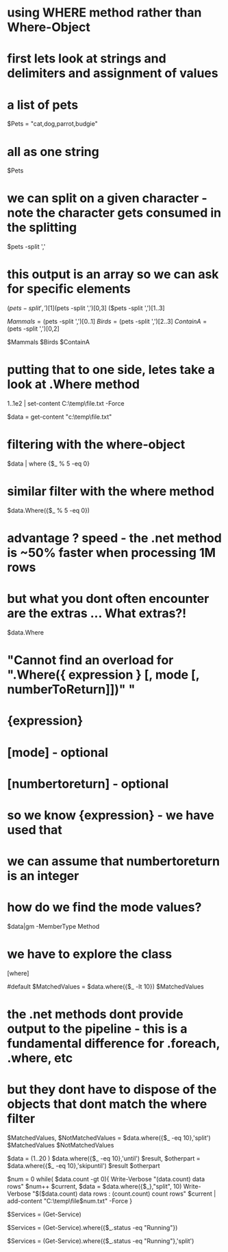 # using WHERE method rather than Where-Object

# first lets look at strings and delimiters and assignment of values

# a list of pets
$Pets = "cat,dog,parrot,budgie"
# all as one string
$Pets
# we can split on a given character - note the character gets consumed in the splitting
$pets -split ','

# this output is an array so we can ask for specific elements
($pets -split ',')[1]
($pets -split ',')[0,3]
($pets -split ',')[1..3]

$Mammals = ($pets -split ',')[0..1]
$Birds = ($pets -split ',')[2..3]
$ContainA = ($pets -split ',')[0,2]

$Mammals
$Birds
$ContainA

# putting that to one side, letes take a look at .Where method
1..1e2 | set-content C:\temp\file.txt -Force

$data = get-content "c:\temp\file.txt"

# filtering with the where-object
$data | where {$_ % 5 -eq 0}
# similar filter with the where method
$data.Where({$_ % 5 -eq 0})

# advantage ? speed - the .net method is ~50% faster when processing 1M rows

# but what you dont often encounter are the extras ... What extras?!
$data.Where
# "Cannot find an overload for ".Where({ expression } [, mode [, numberToReturn]])" "
# {expression}
# [mode] - optional
# [numbertoreturn] - optional

# so we know {expression} - we have used that
# we can assume that numbertoreturn is an integer
# how do we find the mode values?
$data|gm -MemberType Method

# we have to explore the class
[where]

#default
$MatchedValues = $data.where({$_ -lt 10})
$MatchedValues

# the .net methods dont provide output to the pipeline - this is a fundamental difference for .foreach, .where, etc

# but they dont have to dispose of the objects that dont match the where filter
$MatchedValues, $NotMatchedValues = $data.where({$_ -eq 10},'split')
$MatchedValues
$NotMatchedValues




$data = (1..20 )
$data.where({$_ -eq 10},'until')
$result, $otherpart = $data.where({$_ -eq 10},'skipuntil')
$result
$otherpart



$num = 0
while( $data.count -gt 0){
Write-Verbose "$($data.count) data rows"
$num++
$current, $data = $data.where({$_},"split", 10)
Write-Verbose "$($data.count) data rows : $($count.count) count rows"
$current | add-content "C:\temp\file$num.txt" -Force
}



$Services = (Get-Service)

$Services = (Get-Service).where({$_.status -eq "Running"})


$Services = (Get-Service).where({$_.status -eq "Running"},'split')